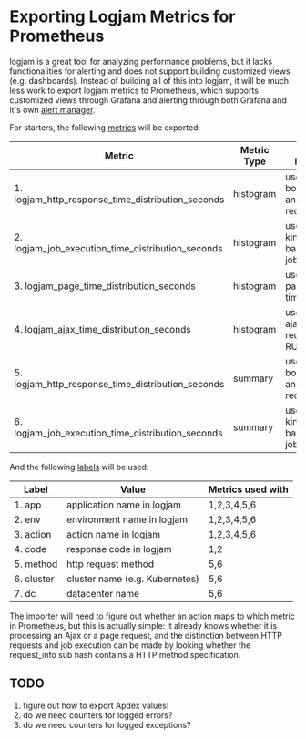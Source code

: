 # Exporting Logjam Metrics for Prometheus

logjam is a great tool for analyzing performance problems, but it lacks functionalities
for alerting and does not support building customized views (e.g. dashboards). Instead of
building all of this into logjam, it will be much less work to export logjam metrics to
Prometheus, which supports customized views through Grafana and alerting through both
Grafana and it's own [alert manager].

For starters, the following [metrics] will be exported:

| Metric | Metric Type | Usage Pattern |
|--------|-------------|---------------|
|1. logjam\_http\_response\_time\_distribution\_seconds | histogram | used for both web and API requests |
|2. logjam\_job\_execution\_time\_distribution\_seconds | histogram | used for all kinds of background jobs |
|3. logjam\_page\_time\_distribution\_seconds           | histogram | used for page load times, RUM |
|4. logjam\_ajax\_time\_distribution\_seconds           | histogram | used for ajax requests, RUM |
|5. logjam\_http\_response\_time\_distribution\_seconds | summary   | used for both web and API requests |
|6. logjam\_job\_execution\_time\_distribution\_seconds | summary   | used for all kinds of background jobs |

And the following [labels] will be used:

| Label  | Value | Metrics used with |
|--------|-------|------|
|1. app       | application name in logjam      | 1,2,3,4,5,6
|2. env       | environment name in logjam      | 1,2,3,4,5,6
|3. action    | action name in logjam           | 1,2,3,4,5,6
|4. code      | response code in logjam         | 1,2
|5. method    | http request method             | 5,6
|6. cluster   | cluster name (e.g. Kubernetes)  | 5,6
|7. dc        | datacenter name                 | 5,6

The importer will need to figure out whether an action maps to which metric in Prometheus,
but this is actually simple: it already knows whether it is processing an Ajax or a page
request, and the distinction between HTTP requests and job execution can be made by
looking whether the request\_info sub hash contains a HTTP method specification.

## TODO

1. figure out how to export Apdex values!
2. do we need counters for logged errors?
2. do we need counters for logged exceptions?


[metrics]: https://prometheus.io/docs/concepts/data_model/
[labels]: https://prometheus.io/docs/practices/naming/
[histogram]: https://prometheus.io/docs/concepts/metric_types/#histogram
[summary]: https://prometheus.io/docs/concepts/metric_types/#summary
[alert manager]: https://prometheus.io/docs/alerting/overview/
